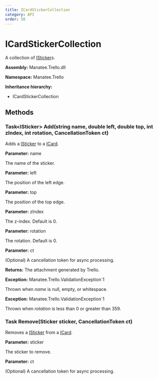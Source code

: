 ```yaml
---
title: ICardStickerCollection
category: API
order: 58
---
```


# ICardStickerCollection

A collection of [ISticker](ISticker#isticker)s.

**Assembly:** Manatee.Trello.dll

**Namespace:** Manatee.Trello

**Inheritance hierarchy:**

- ICardStickerCollection

## Methods

### Task&lt;ISticker&gt; Add(string name, double left, double top, int zIndex, int rotation, CancellationToken ct)

Adds a [ISticker](ISticker#isticker) to a [ICard](ICard#icard).

**Parameter:** name

The name of the sticker.

**Parameter:** left

The position of the left edge.

**Parameter:** top

The position of the top edge.

**Parameter:** zIndex

The z-index. Default is 0.

**Parameter:** rotation

The rotation. Default is 0.

**Parameter:** ct

(Optional) A cancellation token for async processing.

**Returns:** The attachment generated by Trello.

**Exception:** Manatee.Trello.ValidationException`1

Thrown when *name* is null, empty, or whitespace.

**Exception:** Manatee.Trello.ValidationException`1

Thrown when *rotation* is less than 0 or greater than 359.

### Task Remove(Sticker sticker, CancellationToken ct)

Removes a [ISticker](ISticker#isticker) from a [ICard](ICard#icard).

**Parameter:** sticker

The sticker to remove.

**Parameter:** ct

(Optional) A cancellation token for async processing.

